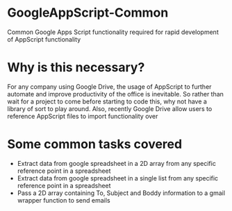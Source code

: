 # GoogleAppScript-Common
Common Google Apps Script functionality required for rapid development of AppScript functionality

# Why is this necessary?
For any company using Google Drive, the usage of AppScript to further automate and improve productivity of the office is inevitable. So rather than wait for a project to come before starting to code this, why not have a library of sort to play around. Also, recently Google Drive allow users to reference AppScript files to import functionality over

# Some common tasks covered
* Extract data from google spreadsheet in a 2D array from any specific reference point in a spreadsheet
* Extract data from google spreadsheet in a single list from any specific reference point in a spreadsheet
* Pass a 2D array containing To, Subject and Boddy information to a gmail wrapper function to send emails

